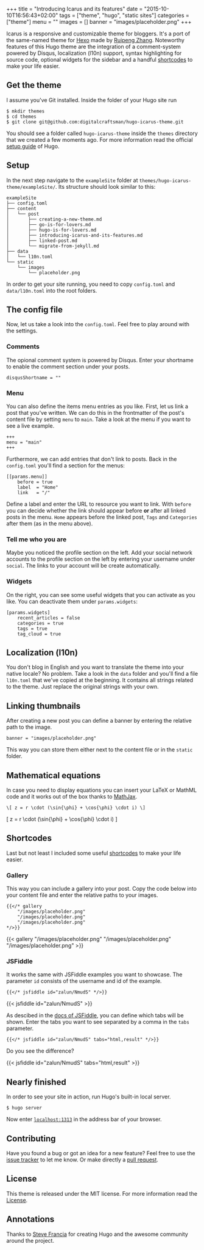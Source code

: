 +++
title = "Introducing Icarus and its features"
date = "2015-10-10T16:56:43+02:00"
tags = ["theme", "hugo", "static sites"]
categories = ["theme"]
menu = ""
images = []
banner = "images/placeholder.png"
+++

Icarus is a responsive and customizable theme for bloggers. It's a port of the same-named theme for [Hexo](//hexo.io) made by [Ruipeng Zhang](https://github.com/ppoffice). Noteworthy features of this Hugo theme are the integration of a comment-system powered by Disqus, localization (l10n) support, syntax highlighting for source code, optional widgets for the sidebar and a handful [shortcodes](http://gohugo.io/extras/shortcodes/) to make your life easier.


## Get the theme

I assume you've Git installed. Inside the folder of your Hugo site run

    $ mkdir themes
    $ cd themes
    $ git clone git@github.com:digitalcraftsman/hugo-icarus-theme.git

You should see a folder called `hugo-icarus-theme` inside the `themes` directory that we created a few moments ago. For more information read the official [setup guide](https://gohugo.io/overview/installing/) of Hugo.


## Setup

In the next step navigate to the `exampleSite` folder at `themes/hugo-icarus-theme/exampleSite/`. Its structure should look similar to this:

    exampleSite
    ├── config.toml
    ├── content
    │   └── post
    │       ├── creating-a-new-theme.md
    │       ├── go-is-for-lovers.md
    │       ├── hugo-is-for-lovers.md
    │       ├── introducing-icarus-and-its-features.md
    │       ├── linked-post.md
    │       └── migrate-from-jekyll.md
    ├── data
    │   └── l10n.toml
    └── static
        └── images
            └── placeholder.png

In order to get your site running, you need to copy `config.toml` and `data/l10n.toml` into the root folders.


## The config file

Now, let us take a look into the `config.toml`. Feel free to play around with the settings.


### Comments

The opional comment system is powered by Disqus. Enter your shortname to enable the comment section under your posts.

    disqusShortname = ""


### Menu

You can also define the items menu entries as you like. First, let us link a post that you've written. We can do this in the frontmatter of the post's content file by setting `menu` to `main`. Take a look at the menu if you want to see a live example.

    +++
    menu = "main"
    +++

Furthermore, we can add entries that don't link to posts. Back in the `config.toml` you'll find a section for the menus:

    [[params.menu]]
        before = true
        label  = "Home"
        link   = "/"

Define a label and enter the URL to resource you want to link. With `before` you can decide whether the link should appear before **or** after all linked posts in the menu. `Home` appears before the linked post, `Tags` and `Categories` after them (as in the menu above).


### Tell me who you are

Maybe you noticed the profile section on the left. Add your social network accounts to the profile section on the left by entering your username under `social`. The links to your account will be create automatically.


### Widgets

On the right, you can see some useful widgets that you can activate as you like. You can deactivate them under `params.widgets`:

    [params.widgets]
        recent_articles = false
        categories = true
        tags = true
        tag_cloud = true


## Localization (l10n)

You don't blog in English and you want to translate the theme into your native locale? No problem. Take a look in the `data` folder and you'll find a file `l10n.toml` that we've copied at the beginning. It contains all strings related to the theme. Just replace the original strings with your own.


## Linking thumbnails

After creating a new post you can define a banner by entering the relative path to the image.

    banner = "images/placeholder.png"

This way you can store them either next to the content file or in the `static` folder.


## Mathematical equations

In case you need to display equations you can insert your LaTeX or MathML code and it works out of the box thanks to [MathJax](https://www.mathjax.org).

    \[ z = r \cdot (\sin{\phi} + \cos{\phi} \cdot i) \]

\[ z = r \cdot (\sin{\phi} + \cos{\phi} \cdot i) \]


## Shortcodes

Last but not least I included some useful [shortcodes](http://gohugo.io/extras/shortcodes/) to make your life easier.

### Gallery

This way you can include a gallery into your post. Copy the code below into your content file and enter the relative paths to your images.

    {{</* gallery
        "/images/placeholder.png"
        "/images/placeholder.png"
        "/images/placeholder.png"
    */>}}

<p></p>

{{< gallery "/images/placeholder.png" "/images/placeholder.png" "/images/placeholder.png" >}}


### JSFiddle

It works the same with JSFiddle examples you want to showcase. The parameter `id` consists of the username and id of the example.

    {{</* jsfiddle id="zalun/NmudS" */>}}

<p></p>

{{< jsfiddle id="zalun/NmudS" >}}

As descibed in the [docs of JSFiddle](http://doc.jsfiddle.net/use/embedding.html), you can define which tabs will be shown. Enter the tabs you want to see separated by a comma in the `tabs` parameter.

    {{</* jsfiddle id="zalun/NmudS" tabs="html,result" */>}}

Do you see the difference?

{{< jsfiddle id="zalun/NmudS" tabs="html,result" >}}


## Nearly finished

In order to see your site in action, run Hugo's built-in local server.

    $ hugo server

Now enter [`localhost:1313`](http://localhost:1313) in the address bar of your browser.


## Contributing

Have you found a bug or got an idea for a new feature? Feel free to use the [issue tracker](//github.com/digitalcraftsman/hugo-icarus-theme/issues) to let me know. Or make directly a [pull request](//github.com/digitalcraftsman/hugo-icarus-theme/pulls).


## License

This theme is released under the MIT license. For more information read the [License](https://github.com/digitalcraftsman/hugo-icarus-theme/blob/master/LICENSE.md).


## Annotations

Thanks to [Steve Francia](//github.com/spf13) for creating Hugo and the awesome community around the project.
